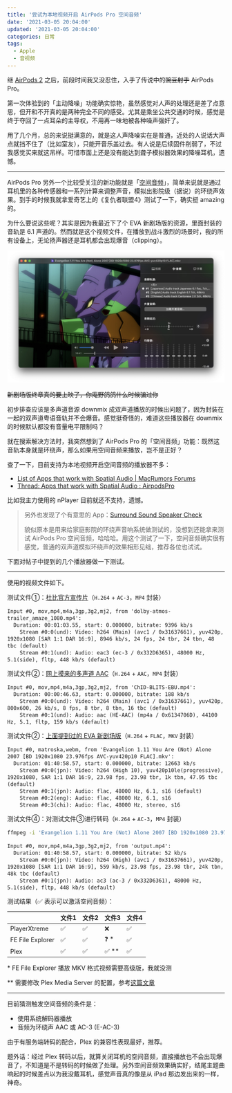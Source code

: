 ```yaml
---
title: '尝试为本地视频开启 AirPods Pro 空间音频'
date: '2021-03-05 20:04:00'
updated: '2021-03-05 20:04:00'
categories: 日常
tags:
  - Apple
  - 音视频
---
```


继 [AirPods 2](https://prinsss.github.io/airpods-2-are-great/) 之后，前段时间我又没忍住，入手了传说中的~~豌豆射手~~ AirPods Pro。

第一次体验到的「主动降噪」功能确实惊艳，虽然感觉对人声的处理还是差了点意思，但开和不开真的是两种完全不同的感受。尤其是乘坐公共交通的时候，感觉是终于夺回了一点耳朵的主导权，不用再一味地被各种噪声强奸了。

用了几个月，总的来说挺满意的，就是这人声降噪实在是普通，近处的人说话大声点就挡不住了（比如室友），只能开音乐盖过去。有人说是后续固件削弱了，不过我感觉买来就这吊样。可惜市面上还是没有能达到聋子模拟器效果的降噪耳机，遗憾。

<!--more-->

-----

AirPods Pro 另外一个比较受关注的新功能就是「[空间音频](https://support.apple.com/zh-cn/HT211775)」，简单来说就是通过耳机里的各种传感器和一系列计算来调整声音，模拟出影院级（据说）的环绕声效果。到手的时候我就拿爱奇艺上的《复仇者联盟4》测试了一下，确实挺 amazing 的。

为什么要说这些呢？其实是因为我最近下了个 EVA 新剧场版的资源，里面封装的音轨是 6.1 声道的。然而就是这个视频文件，在播放到战斗激烈的场景时，我的所有设备上，无论扬声器还是耳机都会出现爆音（clipping）。

![eva-new-film](spatial-audio-for-local-videos/eva-new-film.jpg)

~~新剧场版终章真的要上映了，你庵野鸽鸽什么时候骗过你~~

初步排查应该是多声道音源 downmix 成双声道播放的时候出问题了，因为封装在一起的双声道粤语音轨并不会爆音。感觉挺奇怪的，难道这些播放器在 downmix 的时候默认都没有音量电平限制吗？

就在搜索解决方法时，我突然想到了 AirPods Pro 的「空间音频」功能：既然这音轨本身就是环绕声，那么如果用空间音频来播放，岂不是正好？

查了一下，目前支持为本地视频开启空间音频的播放器不多：

- [List of Apps that work with Spatial Audio | MacRumors Forums](https://forums.macrumors.com/threads/list-of-apps-that-work-with-spatial-audio.2255160/)
- [Thread: Apps that work with Spatial Audio : AirpodsPro](https://www.reddit.com/r/AirpodsPro/comments/iteiov/thread_apps_that_work_with_spatial_audio/)

比如我主力使用的 nPlayer 目前就还不支持，遗憾。

> 另外也发现了个有意思的 App：[Surround Sound Speaker Check](https://apps.apple.com/us/app/surround-speaker-check/id1052439918)
>
> 貌似原本是用来给家庭影院的环绕声音响系统做测试的，没想到还能拿来测试 AirPods Pro 空间音频，哈哈哈。用这个测试了一下，空间音频确实很有感觉，普通的双声道模拟环绕声的效果相形见绌，推荐各位也试试。

下面对帖子中提到的几个播放器做一下测试。

-----

使用的视频文件如下。

测试文件①：[杜比官方宣传片](https://download.dolby.com/us/en/test-tones/dolby-atmos-trailer_amaze_1080.mp4)（`H.264` + `AC-3`，`MP4` 封装）

```text
Input #0, mov,mp4,m4a,3gp,3g2,mj2, from 'dolby-atmos-trailer_amaze_1080.mp4':
  Duration: 00:01:03.55, start: 0.000000, bitrate: 9396 kb/s
    Stream #0:0(und): Video: h264 (Main) (avc1 / 0x31637661), yuv420p, 1920x1080 [SAR 1:1 DAR 16:9], 8946 kb/s, 24 fps, 24 tbr, 24 tbn, 48 tbc (default)
    Stream #0:1(und): Audio: eac3 (ec-3 / 0x332D6365), 48000 Hz, 5.1(side), fltp, 448 kb/s (default)
```

测试文件②：[网上摸来的多声道 AAC](https://www2.iis.fraunhofer.de/AAC/ChID-BLITS-EBU.mp4)（`H.264` + `AAC`，`MP4` 封装）

```text
Input #0, mov,mp4,m4a,3gp,3g2,mj2, from 'ChID-BLITS-EBU.mp4':
  Duration: 00:00:46.63, start: 0.000000, bitrate: 188 kb/s
    Stream #0:0(und): Video: h264 (Main) (avc1 / 0x31637661), yuv420p, 800x600, 26 kb/s, 8 fps, 8 tbr, 8 tbn, 16 tbc (default)
    Stream #0:1(und): Audio: aac (HE-AAC) (mp4a / 0x6134706D), 44100 Hz, 5.1, fltp, 159 kb/s (default)
```

测试文件②：[上面提到过的 EVA 新剧场版](https://share.dmhy.org/topics/view/553703_Neon_Genesis_Evangelion_TV_ONA_CD_2020_12_01.html)（`H.264` + `FLAC`，`MKV` 封装）

```text
Input #0, matroska,webm, from 'Evangelion 1.11 You Are (Not) Alone 2007 [BD 1920x1080 23.976fps AVC-yuv420p10 FLAC].mkv':
  Duration: 01:40:58.57, start: 0.000000, bitrate: 12663 kb/s
    Stream #0:0(jpn): Video: h264 (High 10), yuv420p10le(progressive), 1920x1080, SAR 1:1 DAR 16:9, 23.98 fps, 23.98 tbr, 1k tbn, 47.95 tbc (default)
    Stream #0:1(jpn): Audio: flac, 48000 Hz, 6.1, s16 (default)
    Stream #0:2(eng): Audio: flac, 48000 Hz, 6.1, s16
    Stream #0:3(chi): Audio: flac, 48000 Hz, stereo, s16
```

测试文件④：对测试文件③进行转码（`H.264` + `AC-3`，`MP4` 封装）

```bash
ffmpeg -i 'Evangelion 1.11 You Are (Not) Alone 2007 [BD 1920x1080 23.976fps AVC-yuv420p10 FLAC].mkv' -map 0:v:0 -map 0:a:0 -c:v h264_videotoolbox -c:a ac3 output.mp4
```

```text
Input #0, mov,mp4,m4a,3gp,3g2,mj2, from 'output.mp4':
  Duration: 01:40:58.57, start: 0.000000, bitrate: 52 kb/s
    Stream #0:0(jpn): Video: h264 (High) (avc1 / 0x31637661), yuv420p, 1920x1080 [SAR 1:1 DAR 16:9], 559 kb/s, 23.98 fps, 23.98 tbr, 24k tbn, 48k tbc (default)
    Stream #0:1(jpn): Audio: ac3 (ac-3 / 0x332D6361), 48000 Hz, 5.1(side), fltp, 448 kb/s (default)
```



测试结果（✅ 表示可以激活空间音频）：

|                  | 文件1 | 文件2 | 文件3 | 文件4 |
| ---------------- | ----- | ----- | ----- | ----- |
| PlayerXtreme     | ✅     | ✅     | ❌     | ✅     |
| FE File Explorer | ✅     | ✅     | ❓ *   | ✅     |
| Plex             | ✅     | ✅     | ✅ **  | ✅     |

\* FE File Explorer 播放 MKV 格式视频需要高级版，我就没测

\*\* 需要修改 Plex Media Server 的配置，参考[这篇文章](https://dwffls.com/posts/plex-spatial-audio/)

-----

目前猜测触发空间音频的条件是：

- 使用系统解码器播放
- 音频为环绕声 AAC 或 AC-3 (E-AC-3)

由于有服务端转码的配合，Plex 的兼容性表现最好，推荐。

题外话：经过 Plex 转码以后，就算关闭耳机的空间音频，直接播放也不会出现爆音了，不知道是不是转码的时候做了处理。另外空间音频效果确实好，结尾主题曲响起的时候差点以为我没戴耳机，感觉声音真的像是从 iPad 那边发出来的一样，神奇。
